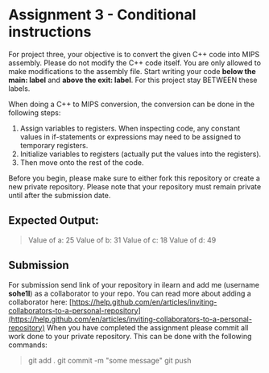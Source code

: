 # Assignment 3 - Conditional instructions
For project three, your objective is to convert the given C++ code into MIPS assembly. Please do not modify the C++ code itself. You are only allowed to make modifications to the assembly file. Start writing your code **below the main: label** and **above the exit: label**. For this project stay BETWEEN these labels.

When doing a C++ to MIPS conversion, the conversion can be done in the following steps:

1. Assign variables to registers. When inspecting code, any constant values in if-statements or expressions may need to be assigned to temporary registers.
2. Initialize variables to registers (actually put the values into the registers).
3. Then move onto the rest of the code.

Before you begin, please make sure to either fork this repository or create a new private repository. Please note that your repository must remain private until after the submission date.

## Expected Output:
> Value of a: 25
> Value of b: 31
> Value of c: 18
> Value of d: 49

## Submission
For submission send link of your repository in ilearn and add me (username **sohe1l**) as a collaborator to your repo. You can read more about adding a collaborator here: [https://help.github.com/en/articles/inviting-collaborators-to-a-personal-repository](https://help.github.com/en/articles/inviting-collaborators-to-a-personal-repository)
When you have completed the assignment please commit all work done to your private repository. This can be done with the following commands:
> git add .
> git commit -m "some message"
> git push
